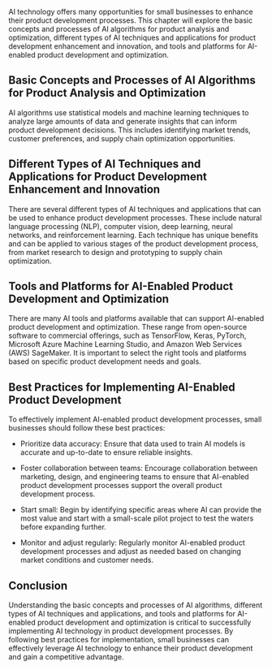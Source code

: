 
AI technology offers many opportunities for small businesses to enhance their product development processes. This chapter will explore the basic concepts and processes of AI algorithms for product analysis and optimization, different types of AI techniques and applications for product development enhancement and innovation, and tools and platforms for AI-enabled product development and optimization.

Basic Concepts and Processes of AI Algorithms for Product Analysis and Optimization
-----------------------------------------------------------------------------------

AI algorithms use statistical models and machine learning techniques to analyze large amounts of data and generate insights that can inform product development decisions. This includes identifying market trends, customer preferences, and supply chain optimization opportunities.

Different Types of AI Techniques and Applications for Product Development Enhancement and Innovation
----------------------------------------------------------------------------------------------------

There are several different types of AI techniques and applications that can be used to enhance product development processes. These include natural language processing (NLP), computer vision, deep learning, neural networks, and reinforcement learning. Each technique has unique benefits and can be applied to various stages of the product development process, from market research to design and prototyping to supply chain optimization.

Tools and Platforms for AI-Enabled Product Development and Optimization
-----------------------------------------------------------------------

There are many AI tools and platforms available that can support AI-enabled product development and optimization. These range from open-source software to commercial offerings, such as TensorFlow, Keras, PyTorch, Microsoft Azure Machine Learning Studio, and Amazon Web Services (AWS) SageMaker. It is important to select the right tools and platforms based on specific product development needs and goals.

Best Practices for Implementing AI-Enabled Product Development
--------------------------------------------------------------

To effectively implement AI-enabled product development processes, small businesses should follow these best practices:

* Prioritize data accuracy: Ensure that data used to train AI models is accurate and up-to-date to ensure reliable insights.

* Foster collaboration between teams: Encourage collaboration between marketing, design, and engineering teams to ensure that AI-enabled product development processes support the overall product development process.

* Start small: Begin by identifying specific areas where AI can provide the most value and start with a small-scale pilot project to test the waters before expanding further.

* Monitor and adjust regularly: Regularly monitor AI-enabled product development processes and adjust as needed based on changing market conditions and customer needs.

Conclusion
----------

Understanding the basic concepts and processes of AI algorithms, different types of AI techniques and applications, and tools and platforms for AI-enabled product development and optimization is critical to successfully implementing AI technology in product development processes. By following best practices for implementation, small businesses can effectively leverage AI technology to enhance their product development and gain a competitive advantage.
